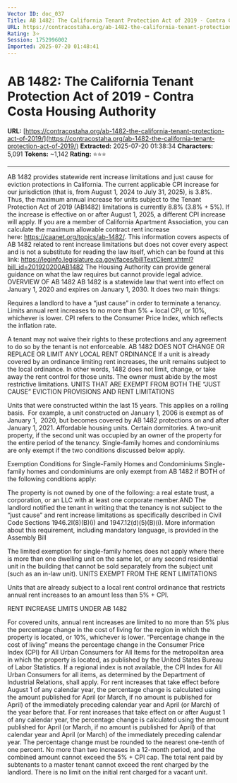 ```yaml
---
Vector ID: doc_037
Title: AB 1482: The California Tenant Protection Act of 2019 - Contra Costa Housing Authority
URL: https://contracostaha.org/ab-1482-the-california-tenant-protection-act-of-2019/
Rating: 3⭐
Session: 1752996002
Imported: 2025-07-20 01:48:41
---
```


# AB 1482: The California Tenant Protection Act of 2019 - Contra Costa Housing Authority

**URL:** [https://contracostaha.org/ab-1482-the-california-tenant-protection-act-of-2019/](https://contracostaha.org/ab-1482-the-california-tenant-protection-act-of-2019/)
**Extracted:** 2025-07-20 01:38:34
**Characters:** 5,091
**Tokens:** ~1,142
**Rating:** ⭐⭐⭐

---

AB 1482 provides statewide rent increase limitations and just cause for eviction protections in California.
The current applicable CPI increase for our jurisdiction (that is, from August 1, 2024 to July 31, 2025), is 3.8%. Thus, the maximum annual increase for units subject to the Tenant Protection Act of 2019 (AB1482) limitations is currently 8.8% (3.8% + 5%). If the increase is effective on or after August 1, 2025, a different CPI increase will apply. If you are a member of California Apartment Association, you can calculate the maximum allowable contract rent increase here: https://caanet.org/topics/ab-1482/.
This information covers aspects of AB 1482 related to rent increase limitations but does not cover every aspect and is not a substitute for reading the law itself, which can be found at this link: https://leginfo.legislature.ca.gov/faces/billTextClient.xhtml?bill_id=201920200AB1482
The Housing Authority can provide general guidance on what the law requires but cannot provide legal advice.
OVERVIEW OF AB 1482
AB 1482 is a statewide law that went into effect on January 1, 2020 and expires on January 1, 2030. It does two main things:

Requires a landlord to have a “just cause” in order to terminate a tenancy.
Limits annual rent increases to no more than 5% + local CPI, or 10%, whichever is lower. CPI refers to the Consumer Price Index, which reflects the inflation rate.

A tenant may not waive their rights to these protections and any agreement to do so by the tenant is not enforceable.
AB 1482 DOES NOT CHANGE OR REPLACE OR LIMIT ANY LOCAL RENT ORDINANCE
If a unit is already covered by an ordinance limiting rent increases, the unit remains subject to the local ordinance. In other words, 1482 does not limit, change, or take away the rent control for those units. The owner must abide by the most restrictive limitations.
UNITS THAT ARE EXEMPT FROM BOTH THE “JUST CAUSE” EVICTION PROVISIONS AND RENT LIMITATIONS

Units that were constructed within the last 15 years. This applies on a rolling basis.  For example, a unit constructed on January 1, 2006 is exempt as of January 1,  2020, but becomes covered by AB 1482 protections on and after January 1, 2021.
Affordable housing units.
Certain dormitories.
A two-unit property, if the second unit was occupied by an owner of the property for the entire period of the tenancy.
Single-family homes and condominiums are only exempt if the two conditions discussed below apply.

Exemption Conditions for Single-Family Homes and Condominiums
Single-family homes and condominiums are only exempt from AB 1482 if BOTH of the following conditions apply:

The property is not owned by one of the following: a real estate trust, a corporation, or an LLC with at least one corporate member.AND
The landlord notified the tenant in writing that the tenancy is not subject to the “just cause” and rent increase limitations as specifically described in Civil Code Sections 1946.2I(8)(B)(i) and 1947.12(d)(5)(B)(i). More information about this requirement, including mandatory language, is provided in the Assembly Bill

The limited exemption for single-family homes does not apply where there is more than one dwelling unit on the same lot, or any second residential unit in the building that cannot be sold separately from the subject unit (such as an in-law unit).
UNITS EXEMPT FROM THE RENT LIMITATIONS

Units that are already subject to a local rent control ordinance that restricts annual rent increases to an amount less than 5% + CPI.

RENT INCREASE LIMITS UNDER AB 1482

For covered units, annual rent increases are limited to no more than 5% plus the percentage change in the cost of living for the region in which the property is located, or 10%, whichever is lower. “Percentage change in the cost of living” means the percentage change in the Consumer Price Index (CPI) for All Urban Consumers for All Items for the metropolitan area in which the property is located, as published by the United States Bureau of Labor Statistics. If a regional index is not available, the CPI Index for All Urban Consumers for all items, as determined by the Department of Industrial Relations, shall apply.
For rent increases that take effect before August 1 of any calendar year, the percentage change is calculated using the amount published for April (or March, if no amount is published for April) of the immediately preceding calendar year and April (or March) of the year before that.
For rent increases that take effect on or after August 1 of any calendar year, the percentage change is calculated using the amount published for April (or March, if no amount is published for April) of that calendar year and April (or March) of the immediately preceding calendar year.
The percentage change must be rounded to the nearest one-tenth of one percent.
No more than two increases in a 12-month period, and the combined amount cannot exceed the 5% + CPI cap.
The total rent paid by subtenants to a master tenant cannot exceed the rent charged by the landlord.
There is no limit on the initial rent charged for a vacant unit.

